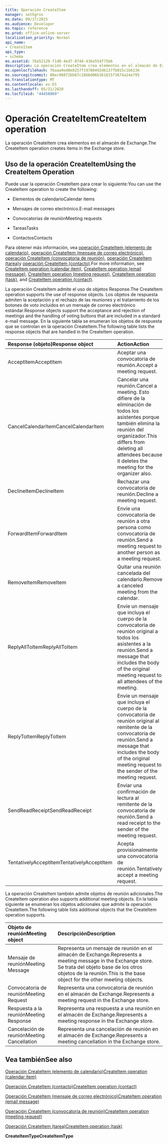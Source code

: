 ```yaml
---
title: Operación CreateItem
manager: sethgros
ms.date: 09/17/2015
ms.audience: Developer
ms.topic: reference
ms.prod: office-online-server
localization_priority: Normal
api_name:
- CreateItem
api_type:
- schema
ms.assetid: 78a52120-f1d0-4ed7-8748-436e554f75b6
description: La operación CreateItem crea elementos en el almacén de Exchange.
ms.openlocfilehash: f6aaa9ed8e8257f19780492d6137fb015c1b6136
ms.sourcegitcommit: 88ec988f2bb67c1866d06b361615f3674a24e795
ms.translationtype: MT
ms.contentlocale: es-ES
ms.lasthandoff: 05/31/2020
ms.locfileid: "44458869"
---
```

# <a name="createitem-operation"></a><span data-ttu-id="e8fc5-103">Operación CreateItem</span><span class="sxs-lookup"><span data-stu-id="e8fc5-103">CreateItem operation</span></span>

<span data-ttu-id="e8fc5-104">La operación CreateItem crea elementos en el almacén de Exchange.</span><span class="sxs-lookup"><span data-stu-id="e8fc5-104">The CreateItem operation creates items in the Exchange store.</span></span>
  
## <a name="using-the-createitem-operation"></a><span data-ttu-id="e8fc5-105">Uso de la operación CreateItem</span><span class="sxs-lookup"><span data-stu-id="e8fc5-105">Using the CreateItem Operation</span></span>

<span data-ttu-id="e8fc5-106">Puede usar la operación CreateItem para crear lo siguiente:</span><span class="sxs-lookup"><span data-stu-id="e8fc5-106">You can use the CreateItem operation to create the following:</span></span>
  
- <span data-ttu-id="e8fc5-107">Elementos de calendario</span><span class="sxs-lookup"><span data-stu-id="e8fc5-107">Calendar items</span></span>
    
- <span data-ttu-id="e8fc5-108">Mensajes de correo electrónico.</span><span class="sxs-lookup"><span data-stu-id="e8fc5-108">E-mail messages</span></span>
    
- <span data-ttu-id="e8fc5-109">Convocatorias de reunión</span><span class="sxs-lookup"><span data-stu-id="e8fc5-109">Meeting requests</span></span>
    
- <span data-ttu-id="e8fc5-110">Tareas</span><span class="sxs-lookup"><span data-stu-id="e8fc5-110">Tasks</span></span>
    
- <span data-ttu-id="e8fc5-111">Contactos</span><span class="sxs-lookup"><span data-stu-id="e8fc5-111">Contacts</span></span>
    
<span data-ttu-id="e8fc5-112">Para obtener más información, vea [operación CreateItem (elemento de calendario)](createitem-operation-calendar-item.md), [operación CreateItem (mensaje de correo electrónico)](createitem-operation-email-message.md), [operación CreateItem (convocatoria de reunión)](createitem-operation-meeting-request.md), [operación CreateItem (tarea)](createitem-operation-task.md)y [operación CreateItem (contacto)](createitem-operation-contact.md).</span><span class="sxs-lookup"><span data-stu-id="e8fc5-112">For more information, see [CreateItem operation (calendar item)](createitem-operation-calendar-item.md), [CreateItem operation (email message)](createitem-operation-email-message.md), [CreateItem operation (meeting request)](createitem-operation-meeting-request.md), [CreateItem operation (task)](createitem-operation-task.md), and [CreateItem operation (contact)](createitem-operation-contact.md).</span></span>
  
<span data-ttu-id="e8fc5-113">La operación CreateItem admite el uso de objetos Response.</span><span class="sxs-lookup"><span data-stu-id="e8fc5-113">The CreateItem operation supports the use of response objects.</span></span> <span data-ttu-id="e8fc5-114">Los objetos de respuesta admiten la aceptación y el rechazo de las reuniones y el tratamiento de los botones de voto incluidos en un mensaje de correo electrónico estándar.</span><span class="sxs-lookup"><span data-stu-id="e8fc5-114">Response objects support the acceptance and rejection of meetings and the handling of voting buttons that are included in a standard e-mail message.</span></span> <span data-ttu-id="e8fc5-115">En la siguiente tabla se enumeran los objetos de respuesta que se controlan en la operación CreateItem.</span><span class="sxs-lookup"><span data-stu-id="e8fc5-115">The following table lists the response objects that are handled in the CreateItem operation.</span></span>
  
|<span data-ttu-id="e8fc5-116">**Response (objeto)**</span><span class="sxs-lookup"><span data-stu-id="e8fc5-116">**Response object**</span></span>|<span data-ttu-id="e8fc5-117">**Action**</span><span class="sxs-lookup"><span data-stu-id="e8fc5-117">**Action**</span></span>|
|:-----|:-----|
|<span data-ttu-id="e8fc5-118">AcceptItem</span><span class="sxs-lookup"><span data-stu-id="e8fc5-118">AcceptItem</span></span>  <br/> |<span data-ttu-id="e8fc5-119">Aceptar una convocatoria de reunión.</span><span class="sxs-lookup"><span data-stu-id="e8fc5-119">Accept a meeting request.</span></span>  <br/> |
|<span data-ttu-id="e8fc5-120">CancelCalendarItem</span><span class="sxs-lookup"><span data-stu-id="e8fc5-120">CancelCalendarItem</span></span>  <br/> |<span data-ttu-id="e8fc5-121">Cancelar una reunión.</span><span class="sxs-lookup"><span data-stu-id="e8fc5-121">Cancel a meeting.</span></span> <span data-ttu-id="e8fc5-122">Esto difiere de la eliminación de todos los asistentes porque también elimina la reunión del organizador.</span><span class="sxs-lookup"><span data-stu-id="e8fc5-122">This differs from deleting all attendees because it deletes the meeting for the organizer also.</span></span>  <br/> |
|<span data-ttu-id="e8fc5-123">DeclineItem</span><span class="sxs-lookup"><span data-stu-id="e8fc5-123">DeclineItem</span></span>  <br/> |<span data-ttu-id="e8fc5-124">Rechazar una convocatoria de reunión.</span><span class="sxs-lookup"><span data-stu-id="e8fc5-124">Decline a meeting request.</span></span>  <br/> |
|<span data-ttu-id="e8fc5-125">ForwardItem</span><span class="sxs-lookup"><span data-stu-id="e8fc5-125">ForwardItem</span></span>  <br/> |<span data-ttu-id="e8fc5-126">Envíe una convocatoria de reunión a otra persona como convocatoria de reunión.</span><span class="sxs-lookup"><span data-stu-id="e8fc5-126">Send a meeting request to another person as a meeting request.</span></span>  <br/> |
|<span data-ttu-id="e8fc5-127">RemoveItem</span><span class="sxs-lookup"><span data-stu-id="e8fc5-127">RemoveItem</span></span>  <br/> |<span data-ttu-id="e8fc5-128">Quitar una reunión cancelada del calendario.</span><span class="sxs-lookup"><span data-stu-id="e8fc5-128">Remove a canceled meeting from the calendar.</span></span>  <br/> |
|<span data-ttu-id="e8fc5-129">ReplyAllToItem</span><span class="sxs-lookup"><span data-stu-id="e8fc5-129">ReplyAllToItem</span></span>  <br/> |<span data-ttu-id="e8fc5-130">Envíe un mensaje que incluya el cuerpo de la convocatoria de reunión original a todos los asistentes a la reunión.</span><span class="sxs-lookup"><span data-stu-id="e8fc5-130">Send a message that includes the body of the original meeting request to all attendees of the meeting.</span></span>  <br/> |
|<span data-ttu-id="e8fc5-131">ReplyToItem</span><span class="sxs-lookup"><span data-stu-id="e8fc5-131">ReplyToItem</span></span>  <br/> |<span data-ttu-id="e8fc5-132">Envíe un mensaje que incluya el cuerpo de la convocatoria de reunión original al remitente de la convocatoria de reunión.</span><span class="sxs-lookup"><span data-stu-id="e8fc5-132">Send a message that includes the body of the original meeting request to the sender of the meeting request.</span></span>  <br/> |
|<span data-ttu-id="e8fc5-133">SendReadReceipt</span><span class="sxs-lookup"><span data-stu-id="e8fc5-133">SendReadReceipt</span></span>  <br/> |<span data-ttu-id="e8fc5-134">Enviar una confirmación de lectura al remitente de la convocatoria de reunión.</span><span class="sxs-lookup"><span data-stu-id="e8fc5-134">Send a read receipt to the sender of the meeting request.</span></span>  <br/> |
|<span data-ttu-id="e8fc5-135">TentativelyAcceptItem</span><span class="sxs-lookup"><span data-stu-id="e8fc5-135">TentativelyAcceptItem</span></span>  <br/> |<span data-ttu-id="e8fc5-136">Acepta provisionalmente una convocatoria de reunión.</span><span class="sxs-lookup"><span data-stu-id="e8fc5-136">Tentatively accept a meeting request.</span></span>  <br/> |
   
<span data-ttu-id="e8fc5-137">La operación CreateItem también admite objetos de reunión adicionales.</span><span class="sxs-lookup"><span data-stu-id="e8fc5-137">The CreateItem operation also supports additional meeting objects.</span></span> <span data-ttu-id="e8fc5-138">En la tabla siguiente se enumeran los objetos adicionales que admite la operación CreateItem.</span><span class="sxs-lookup"><span data-stu-id="e8fc5-138">The following table lists additional objects that the CreateItem operation supports.</span></span>
  
|<span data-ttu-id="e8fc5-139">**Objeto de reunión**</span><span class="sxs-lookup"><span data-stu-id="e8fc5-139">**Meeting object**</span></span>|<span data-ttu-id="e8fc5-140">**Descripción**</span><span class="sxs-lookup"><span data-stu-id="e8fc5-140">**Description**</span></span>|
|:-----|:-----|
|<span data-ttu-id="e8fc5-141">Mensaje de reunión</span><span class="sxs-lookup"><span data-stu-id="e8fc5-141">Meeting Message</span></span>  <br/> |<span data-ttu-id="e8fc5-142">Representa un mensaje de reunión en el almacén de Exchange.</span><span class="sxs-lookup"><span data-stu-id="e8fc5-142">Represents a meeting message in the Exchange store.</span></span> <span data-ttu-id="e8fc5-143">Se trata del objeto base de los otros objetos de la reunión.</span><span class="sxs-lookup"><span data-stu-id="e8fc5-143">This is the base object for the other meeting objects.</span></span>  <br/> |
|<span data-ttu-id="e8fc5-144">Convocatoria de reunión</span><span class="sxs-lookup"><span data-stu-id="e8fc5-144">Meeting Request</span></span>  <br/> |<span data-ttu-id="e8fc5-145">Representa una convocatoria de reunión en el almacén de Exchange.</span><span class="sxs-lookup"><span data-stu-id="e8fc5-145">Represents a meeting request in the Exchange store.</span></span>  <br/> |
|<span data-ttu-id="e8fc5-146">Respuesta a la reunión</span><span class="sxs-lookup"><span data-stu-id="e8fc5-146">Meeting Response</span></span>  <br/> |<span data-ttu-id="e8fc5-147">Representa una respuesta a una reunión en el almacén de Exchange.</span><span class="sxs-lookup"><span data-stu-id="e8fc5-147">Represents a meeting response in the Exchange store.</span></span>  <br/> |
|<span data-ttu-id="e8fc5-148">Cancelación de reunión</span><span class="sxs-lookup"><span data-stu-id="e8fc5-148">Meeting Cancellation</span></span>  <br/> |<span data-ttu-id="e8fc5-149">Representa una cancelación de reunión en el almacén de Exchange.</span><span class="sxs-lookup"><span data-stu-id="e8fc5-149">Represents a meeting cancellation in the Exchange store.</span></span>  <br/> |
   
## <a name="see-also"></a><span data-ttu-id="e8fc5-150">Vea también</span><span class="sxs-lookup"><span data-stu-id="e8fc5-150">See also</span></span>



[<span data-ttu-id="e8fc5-151">Operación CreateItem (elemento de calendario)</span><span class="sxs-lookup"><span data-stu-id="e8fc5-151">CreateItem operation (calendar item)</span></span>](createitem-operation-calendar-item.md)
  
[<span data-ttu-id="e8fc5-152">Operación CreateItem (contacto)</span><span class="sxs-lookup"><span data-stu-id="e8fc5-152">CreateItem operation (contact)</span></span>](createitem-operation-contact.md)
  
[<span data-ttu-id="e8fc5-153">Operación CreateItem (mensaje de correo electrónico)</span><span class="sxs-lookup"><span data-stu-id="e8fc5-153">CreateItem operation (email message)</span></span>](createitem-operation-email-message.md)
  
[<span data-ttu-id="e8fc5-154">Operación CreateItem (convocatoria de reunión)</span><span class="sxs-lookup"><span data-stu-id="e8fc5-154">CreateItem operation (meeting request)</span></span>](createitem-operation-meeting-request.md)
  
[<span data-ttu-id="e8fc5-155">Operación CreateItem (tarea)</span><span class="sxs-lookup"><span data-stu-id="e8fc5-155">CreateItem operation (task)</span></span>](createitem-operation-task.md)
  
 <span data-ttu-id="e8fc5-156">**CreateItemType**</span><span class="sxs-lookup"><span data-stu-id="e8fc5-156">**CreateItemType**</span></span>

